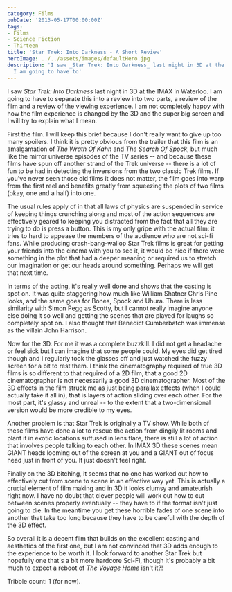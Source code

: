 ```yaml
---
category: Films
pubDate: '2013-05-17T00:00:00Z'
tags:
- Films
- Science Fiction
- Thirteen
title: 'Star Trek: Into Darkness - A Short Review'
heroImage: ../../assets/images/defaultHero.jpg
description: 'I saw _Star Trek: Into Darkness_ last night in 3D at the IMAX in Waterloo.
  I am going to have to'
---
```

I saw _Star Trek: Into Darkness_ last night in 3D at the IMAX in Waterloo. I am going to have to separate this into a review into two parts, a review of the film and a review of the viewing experience. I am not completely happy with how the film experience is changed by the 3D and the super big screen and I will try to explain what I mean.

First the film. I will keep this brief because I don't really want to give up too many spoilers. I think it is pretty obvious from the trailer that this film is an amalgamation of _The Wrath Of Kahn_ and _The Search Of Spock_, but much like the mirror universe episodes of the TV series -- and because these films have spun off another strand of the Trek universe -- there is a lot of fun to be had in detecting the inversions from the two classic Trek films. If you've never seen those old films it does not matter, the film goes into warp from the first reel and benefits greatly from squeezing the plots of two films (okay, one and a half) into one.

The usual rules apply of in that all laws of physics are suspended in service of keeping things crunching along and most of the action sequences are effectively geared to keeping you distracted from the fact that all they are trying to do is press a button. This is my only gripe with the actual film: it tries to hard to appease the members of the audience who are not sci-fi fans. While producing crash-bang-wallop Star Trek films is great for getting your friends into the cinema with you to see it, it would be nice if there were something in the plot that had a deeper meaning or required us to stretch our imagination or get our heads around something. Perhaps we will get that next time.

In terms of the acting, it's really well done and shows that the casting is spot on. It was quite staggering how much like William Shatner Chris Pine looks, and the same goes for Bones, Spock and Uhura. There is less similarity with Simon Pegg as Scotty, but I cannot really imagine anyone else doing it so well and getting the scenes that are played for laughs so completely spot on. I also thought that Benedict Cumberbatch was immense as the villain John Harrison.

Now for the 3D. For me it was a complete buzzkill. I did not get a headache or feel sick but I can imagine that some people could. My eyes did get tired though and I regularly took the glasses off and just watched the fuzzy screen for a bit to rest them. I think the cinematography required of true 3D films is so different to that required of a 2D film, that a good 2D cinematographer is not necessarily a good 3D cinematographer. Most of the 3D effects in the film struck me as just being parallax effects (when I could actually take it all in), that is layers of action sliding over each other. For the most part, it's glassy and unreal -- to the extent that a two-dimensional version would be more credible to my eyes.

Another problem is that Star Trek is originally a TV show. While both of these films have done a lot to rescue the action from dingily lit rooms and plant it in exotic locations suffused in lens flare, there is still a lot of action that involves people talking to each other. In IMAX 3D these scenes mean GIANT heads looming out of the screen at you and a GIANT out of focus head just in front of you. It just doesn't feel right.

Finally on the 3D bitching, it seems that no one has worked out how to effectively cut from scene to scene in an effective way yet. This is actually a crucial element of film making and in 3D it looks clumsy and amateurish right now. I have no doubt that clever people will work out how to cut between scenes properly eventually -- they have to if the format isn't just going to die. In the meantime you get these horrible fades of one scene into another that take too long because they have to be careful with the depth of the 3D effect.

So overall it is a decent film that builds on the excellent casting and aesthetics of the first one, but I am not convinced that 3D adds enough to the experience to be worth it. I look forward to another Star Trek but hopefully one that's a bit more hardcore Sci-Fi, though it's probably a bit much to expect a reboot of _The Voyage Home_ isn't it?!

Tribble count: 1 (for now).